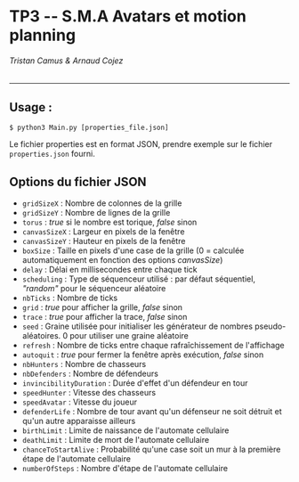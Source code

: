 # TP3 -- S.M.A Avatars et motion planning
###### Tristan Camus & Arnaud Cojez
______________________________________________

## Usage :

`$ python3 Main.py [properties_file.json]`

Le fichier properties est en format JSON, prendre exemple sur le fichier `properties.json` fourni.

## Options du fichier JSON

- `gridSizeX` : Nombre de colonnes de la grille
- `gridSizeY` : Nombre de lignes de la grille
- `torus` : *true* si le nombre est torique, *false* sinon
- `canvasSizeX` : Largeur en pixels de la fenêtre
- `canvasSizeY` : Hauteur en pixels de la fenêtre
- `boxSize` : Taille en pixels d'une case de la grille (0 = calculée automatiquement en fonction des options *canvasSize*)
- `delay` : Délai en millisecondes entre chaque tick
- `scheduling` : Type de séquenceur utilisé : par défaut séquentiel, *"random"* pour le séquenceur aléatoire
- `nbTicks` : Nombre de ticks
- `grid` : *true* pour afficher la grille, *false* sinon
- `trace` : *true* pour afficher la trace, *false* sinon
- `seed` : Graine utilisée pour initialiser les générateur de nombres pseudo-aléatoires. 0 pour utiliser une graine aléatoire
- `refresh` : Nombre de ticks entre chaque rafraîchissement de l'affichage
- `autoquit` : *true* pour fermer la fenêtre après exécution, *false* sinon
- `nbHunters` : Nombre de chasseurs
- `nbDefenders` : Nombre de défendeurs
- `invincibilityDuration` : Durée d'effet d'un défendeur en tour
- `speedHunter` : Vitesse des chasseurs
- `speedAvatar` : Vitesse du joueur
- `defenderLife` : Nombre de tour avant qu'un défenseur ne soit détruit et qu'un autre apparaisse ailleurs
- `birthLimit` : Limite de naissance de l'automate cellulaire
- `deathLimit` : Limite de mort de l'automate cellulaire
- `chanceToStartAlive` : Probabilité qu'une case soit un mur à la première étape de l'automate cellulaire
- `numberOfSteps` : Nombre d'étape de l'automate cellulaire
